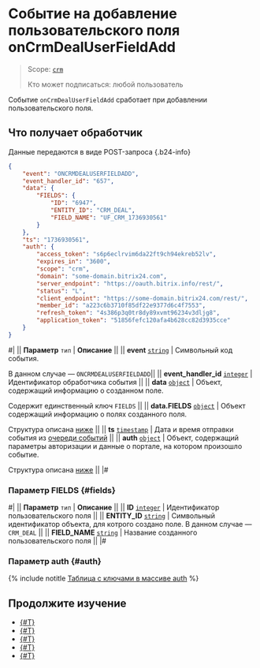 # Cобытие на добавление пользовательского поля onCrmDealUserFieldAdd

> Scope: [`crm`](../../../../scopes/permissions.md)
>
> Кто может подписаться: любой пользователь

Событие `onCrmDealUserFieldAdd` сработает при добавлении пользовательского поля.

## Что получает обработчик

Данные передаются в виде POST-запроса {.b24-info}

```json
{
    "event": "ONCRMDEALUSERFIELDADD",
    "event_handler_id": "657",
    "data": {
        "FIELDS": {
            "ID": "6947",
            "ENTITY_ID": "CRM_DEAL",
            "FIELD_NAME": "UF_CRM_1736930561"
        }
    },
    "ts": "1736930561",
    "auth": {
        "access_token": "s6p6eclrvim6da22ft9ch94ekreb52lv",
        "expires_in": "3600",
        "scope": "crm",
        "domain": "some-domain.bitrix24.com",
        "server_endpoint": "https://oauth.bitrix.info/rest/",
        "status": "L",
        "client_endpoint": "https://some-domain.bitrix24.com/rest/",
        "member_id": "a223c6b3710f85df22e9377d6c4f7553",
        "refresh_token": "4s386p3q0tr8dy89xvmt96234v3dljg8",
        "application_token": "51856fefc120afa4b628cc82d3935cce"
    }
}
```

#|
|| **Параметр**
`тип` | **Описание** ||
|| **event**
[`string`](../../../data-types.md) | Символьный код события.

В данном случае — `ONCRMDEALUSERFIELDADD`||
|| **event_handler_id**
[`integer`](../../../data-types.md) | Идентификатор обработчика события ||
|| **data**
[`object`](../../../data-types.md) | Объект, содержащий информацию о созданном поле.

Содержит единственный ключ `FIELDS` ||
|| **data.FIELDS**
[`object`](../../../data-types.md) | Объект содержащий информацию о полях созданного поля.

Структура описана [ниже](#fields) ||
|| **ts**
[`timestamp`](../../../data-types.md) | Дата и время отправки события из [очереди событий](../../../../events/index.md) ||
|| **auth**
[`object`](../../../data-types.md) | Объект, содержащий параметры авторизации и данные о портале, на котором произошло событие.

Структура описана [ниже](#auth) ||
|#

### Параметр FIELDS {#fields}

#|
|| **Параметр**
`тип` | **Описание** ||
|| **ID**
[`integer`](../../../data-types.md) | Идентификатор пользовательского поля ||
|| **ENTITY_ID**
[`string`](../../../data-types.md) | Символьный идентификатор объекта, для котрого создано поле. В данном случае — `CRM_DEAL` ||
|| **FIELD_NAME**
[`string`](../../../data-types.md) | Название созданного пользовательского поля ||
|#

### Параметр auth {#auth}

{% include notitle [Таблица с ключами в массиве auth](../../../../../_includes/auth-params-in-events.md) %}

## Продолжите изучение

- [{#T}](../../../../events/index.md)
- [{#T}](../../../../events/event-bind.md)
- [{#T}](./on-crm-deal-user-field-delete.md)
- [{#T}](./on-crm-deal-user-field-set-enum-values.md)
- [{#T}](./on-crm-deal-user-field-update.md)
